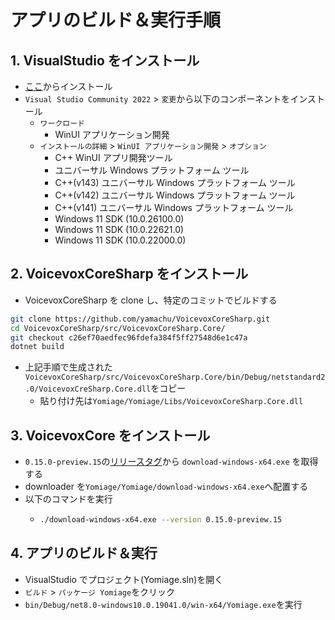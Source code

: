 # アプリのビルド＆実行手順

## 1. VisualStudio をインストール

- [ここ](https://visualstudio.microsoft.com/ja/downloads/)からインストール
- `Visual Studio Community 2022` > `変更`から以下のコンポーネントをインストール
  - `ワークロード`
    - WinUI アプリケーション開発
  - `インストールの詳細` > `WinUI アプリケーション開発` > `オプション`
    - C++ WinUI アプリ開発ツール
    - ユニバーサル Windows プラットフォーム ツール
    - C++(v143) ユニバーサル Windows プラットフォーム ツール
    - C++(v142) ユニバーサル Windows プラットフォーム ツール
    - C++(v141) ユニバーサル Windows プラットフォーム ツール
    - Windows 11 SDK (10.0.26100.0)
    - Windows 11 SDK (10.0.22621.0)
    - Windows 11 SDK (10.0.22000.0)

## 2. VoicevoxCoreSharp をインストール

- VoicevoxCoreSharp を clone し、特定のコミットでビルドする

```bash
git clone https://github.com/yamachu/VoicevoxCoreSharp.git
cd VoicevoxCoreSharp/src/VoicevoxCoreSharp.Core/
git checkout c26ef70aedfec96fdefa384f5ff27548d6e1c47a
dotnet build
```

- 上記手順で生成された`VoicevoxCoreSharp/src/VoicevoxCoreSharp.Core/bin/Debug/netstandard2.0/VoicevoxCreSharp.Core.dll`をコピー
  - 貼り付け先は`Yomiage/Yomiage/Libs/VoicevoxCoreSharp.Core.dll`

## 3. VoicevoxCore をインストール

- `0.15.0-preview.15`の[リリースタグ](https://github.com/VOICEVOX/voicevox_core/releases/tag/0.15.0-preview.15)から `download-windows-x64.exe` を取得する
- downloader を`Yomiage/Yomiage/download-windows-x64.exe`へ配置する
- 以下のコマンドを実行
  - ```bash
    ./download-windows-x64.exe --version 0.15.0-preview.15
    ```

## 4. アプリのビルド＆実行

- VisualStudio でプロジェクト(Yomiage.sln)を開く
- `ビルド` > `パッケージ Yomiage`をクリック
- `bin/Debug/net8.0-windows10.0.19041.0/win-x64/Yomiage.exe`を実行
